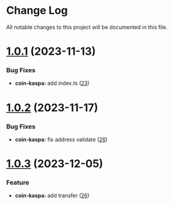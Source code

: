 
# Change Log

All notable changes to this project will be documented in this file.

# [1.0.1](https://github.com/okx/js-wallet-sdk) (2023-11-13)

### Bug Fixes

- **coin-kaspa:** add index.ts ([23](https://github.com/okx/js-wallet-sdk/pull/23))

# [1.0.2](https://github.com/okx/js-wallet-sdk) (2023-11-17)

### Bug Fixes

- **coin-kaspa:** fix address validate ([26](https://github.com/okx/js-wallet-sdk/pull/26))

# [1.0.3](https://github.com/okx/js-wallet-sdk) (2023-12-05)

### Feature

- **coin-kaspa:** add transfer ([26](https://github.com/okx/js-wallet-sdk/pull/26))
